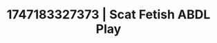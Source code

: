 ---
categories:
- Thigh worship
- Subtle dominance
- Pleasure activism
- MILF fantasy
- Wet skin
image: /assets/images/1747183327373.webp
layout: post
seo:
  description: Featured content with high-quality Scat Fetish, ABDL Play. HD images
    available.
  keywords: Scat Fetish, ABDL Play
  og_image: /assets/images/1747183327373.webp
  schema_type: VisualArtwork
tags:
- ABDL Play
- Scat Fetish
- '#1747183327373'
title: 1747183327373 | Scat Fetish ABDL Play
---
